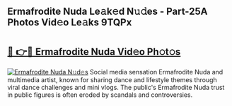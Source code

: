 ## Ermafrodite Nuda Le𝚊k𝚎d N𝚞𝚍es - Part-25A Photos Vid𝚎o Le𝚊ks 9TQPx

# <h2><a href="http://fbfvf1j.evod.top/?m=Ermafrodite+Nuda">🔗 👉🔴 Ermafrodite Nuda Vid𝚎o Ph𝚘t𝚘s</a></h2>

[![Ermafrodite Nuda N𝚞d𝚎s](https://i.imgur.com/8V9OHl7.gif)](http://fbfvf1j.evod.top/?m=Ermafrodite+Nuda)
Social media sensation Ermafrodite Nuda and multimedia artist, known for sharing dance and lifestyle themes through viral dance challenges and mini vlogs. The public's Ermafrodite Nuda trust in public figures is often eroded by scandals and controversies. 
